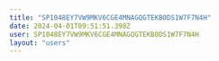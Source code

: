 ```yaml
---
title: "SP1048EY7VW9MKV6CGE4MNAGQGTEKB0DS1W7F7N4H"
date: 2024-04-01T09:51:51.398Z
user: SP1048EY7VW9MKV6CGE4MNAGQGTEKB0DS1W7F7N4H
layout: "users"
---
```

    